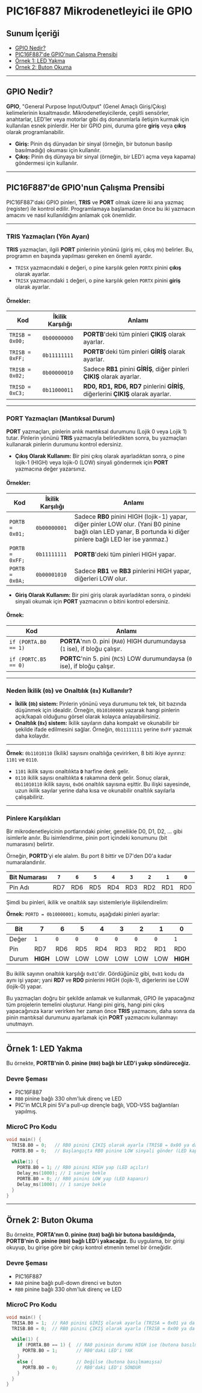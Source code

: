 # PIC16F887 Mikrodenetleyici ile GPIO 


## Sunum İçeriği

- [GPIO Nedir?](#gpio-nedir)
- [PIC16F887'de GPIO'nun Çalışma Prensibi](#pic16f887de-gpionun-çalışma-prensibi)
- [Örnek 1: LED Yakma](#örnek-1-led-yakma)
- [Örnek 2: Buton Okuma](#örnek-2-buton-okuma)

---

## GPIO Nedir?

**GPIO**, "General Purpose Input/Output" (Genel Amaçlı Giriş/Çıkış) kelimelerinin kısaltmasıdır. Mikrodenetleyicilerde, çeşitli sensörler, anahtarlar, LED'ler veya motorlar gibi dış donanımlarla iletişim kurmak için kullanılan esnek pinlerdir. Her bir GPIO pini, duruma göre **giriş** veya **çıkış** olarak programlanabilir.

- **Giriş:** Pinin dış dünyadan bir sinyal (örneğin, bir butonun basılıp basılmadığı) okuması için kullanılır.
- **Çıkış:** Pinin dış dünyaya bir sinyal (örneğin, bir LED'i açma veya kapama) göndermesi için kullanılır.

---

## PIC16F887'de GPIO'nun Çalışma Prensibi

PIC16F887'daki GPIO pinleri, **TRIS** ve **PORT** olmak üzere iki ana yazmaç (register) ile kontrol edilir. Programlamaya başlamadan önce bu iki yazmacın amacını ve nasıl kullanıldığını anlamak çok önemlidir.

---

### TRIS Yazmaçları (Yön Ayarı)

**TRIS** yazmaçları, ilgili **PORT** pinlerinin yönünü (giriş mi, çıkış mı) belirler. Bu, programın en başında yapılması gereken en önemli ayardır.

- `TRISX` yazmacındaki `0` değeri, o pine karşılık gelen `PORTX` pinini **çıkış** olarak ayarlar.
- `TRISX` yazmacındaki `1` değeri, o pine karşılık gelen `PORTX` pinini **giriş** olarak ayarlar.

#### Örnekler:

| Kod | İkilik Karşılığı | Anlamı |
|---|---|---|
| `TRISB = 0x00;` | `0b00000000` | **PORTB**'deki tüm pinleri **ÇIKIŞ** olarak ayarlar. |
| `TRISB = 0xFF;` | `0b11111111` | **PORTB**'deki tüm pinleri **GİRİŞ** olarak ayarlar. |
| `TRISB = 0x02;` | `0b00000010` | Sadece **RB1** pinini **GİRİŞ**, diğer pinleri **ÇIKIŞ** olarak ayarlar. |
| `TRISD = 0xC3;` | `0b11000011` | **RD0, RD1, RD6, RD7** pinlerini **GİRİŞ**, diğerlerini **ÇIKIŞ** olarak ayarlar. |

---

### PORT Yazmaçları (Mantıksal Durum)

**PORT** yazmaçları, pinlerin anlık mantıksal durumunu (Lojik 0 veya Lojik 1) tutar. Pinlerin yönünü **TRIS** yazmacıyla belirledikten sonra, bu yazmaçları kullanarak pinlerin durumunu kontrol edersiniz.

- **Çıkış Olarak Kullanım:** Bir pini çıkış olarak ayarladıktan sonra, o pine lojik-1 (HIGH) veya lojik-0 (LOW) sinyali göndermek için **PORT** yazmacına değer yazarsınız.

#### Örnekler:

| Kod | İkilik Karşılığı | Anlamı |
|---|---|---|
| `PORTB = 0x01;` | `0b00000001` | Sadece **RB0** pinini HIGH (lojik-1) yapar, diğer pinler LOW olur. (Yani B0 pinine bağlı olan LED yanar, B portunda ki diğer pinlere bağlı LED ler ise yanmaz.)|
| `PORTB = 0xFF;` | `0b11111111` | **PORTB**'deki tüm pinleri HIGH yapar. |
| `PORTB = 0x0A;` | `0b00001010` | Sadece **RB1** ve **RB3** pinlerini HIGH yapar, diğerleri LOW olur. |

- **Giriş Olarak Kullanım:** Bir pini giriş olarak ayarladıktan sonra, o pindeki sinyali okumak için **PORT** yazmacının o bitini kontrol edersiniz.

#### Örnek:

| Kod | Anlamı |
|---|---|
| `if (PORTA.B0 == 1)` | **PORTA**'nın 0. pini (`RA0`) HIGH durumundaysa (`1` ise), if bloğu çalışır. |
| `if (PORTC.B5 == 0)` | **PORTC**'nin 5. pini (`RC5`) LOW durumundaysa (`0` ise), if bloğu çalışır. |

---

### Neden İkilik (`0b`) ve Onaltılık (`0x`) Kullanılır?

- **İkilik (`0b`) sistem:** Pinlerin yönünü veya durumunu tek tek, bit bazında düşünmek için idealdir. Örneğin, `0b10100000` yazarak hangi pinlerin açık/kapalı olduğunu görsel olarak kolayca anlayabilirsiniz.
- **Onaltılık (`0x`) sistem:** İkilik sayıların daha kompakt ve okunabilir bir şekilde ifade edilmesini sağlar. Örneğin, `0b11111111` yerine `0xFF` yazmak daha kolaydır.
---

**Örnek:** `0b11010110` (İkilik) sayısını onaltılığa çevirirken, 8 biti ikiye ayırırız: `1101` ve `0110`.
- `1101` ikilik sayısı onaltılıkta **`D`** harfine denk gelir.
- `0110` ikilik sayısı onaltılıkta **`6`** rakamına denk gelir.
Sonuç olarak, `0b11010110` ikilik sayısı, `0xD6` onaltılık sayısına eşittir. Bu ilişki sayesinde, uzun ikilik sayılar yerine daha kısa ve okunabilir onaltılık sayılarla çalışabiliriz.

---

### Pinlere Karşılıkları

Bir mikrodenetleyicinin portlarındaki pinler, genellikle D0, D1, D2, ... gibi isimlerle anılır. Bu isimlendirme, pinin port içindeki konumunu (bit numarasını) belirtir.

Örneğin, **PORTD**'yi ele alalım. Bu port 8 bittir ve D7'den D0'a kadar numaralandırılır.

| Bit Numarası | `7` | `6` | `5` | `4` | `3` | `2` | `1` | `0` |
|---|---|---|---|---|---|---|---|---|
| Pin Adı | RD7 | RD6 | RD5 | RD4 | RD3 | RD2 | RD1 | RD0 |

Şimdi bu pinleri, ikilik ve onaltılık sayı sistemleriyle ilişkilendirelim:

**Örnek:** `PORTD = 0b10000001;` komutu, aşağıdaki pinleri ayarlar:

| Bit | **7** | **6** | **5** | **4** | **3** | **2** | **1** | **0** |
|---|---|---|---|---|---|---|---|---|
| Değer | `1` | `0` | `0` | `0` | `0` | `0` | `0` | `1` |
| Pin | RD7 | RD6 | RD5 | RD4 | RD3 | RD2 | RD1 | RD0 |
| Durum | **HIGH** | LOW | LOW | LOW | LOW | LOW | LOW | **HIGH** |


Bu ikilik sayının onaltılık karşılığı `0x81`'dir. Gördüğünüz gibi, `0x81` kodu da aynı işi yapar; yani **RD7** ve **RD0** pinlerini HIGH (lojik-1), diğerlerini ise LOW (lojik-0) yapar.


Bu yazmaçları doğru bir şekilde anlamak ve kullanmak, GPIO ile yapacağınız tüm projelerin temelini oluşturur. Hangi pini giriş, hangi pini çıkış yapacağınıza karar verirken her zaman önce **TRIS** yazmacını, daha sonra da pinin mantıksal durumunu ayarlamak için **PORT** yazmacını kullanmayı unutmayın.

---

## Örnek 1: LED Yakma

Bu örnekte, **PORTB'nin 0. pinine (`RB0`) bağlı bir LED'i yakıp söndüreceğiz.**

### Devre Şeması

- PIC16F887
- `RB0` pinine bağlı 330 ohm'luk direnç ve LED
- PIC'in MCLR pini 5V'a pull-up dirençle bağlı, VDD-VSS bağlantıları yapılmış.

### MicroC Pro Kodu

```c
void main() {
  TRISB.B0 = 0;   // RB0 pinini ÇIKIŞ olarak ayarla (TRISB = 0x00 ya da 0b00000000)
  PORTB.B0 = 0;   // Başlangıçta RB0 pinine LOW sinyali gönder (LED kapalı)
  
  while(1) {
    PORTB.B0 = 1; // RB0 pinini HIGH yap (LED açılır)
    Delay_ms(1000); // 1 saniye bekle
    PORTB.B0 = 0; // RB0 pinini LOW yap (LED kapanır)
    Delay_ms(1000); // 1 saniye bekle
  }
}
```
---

## Örnek 2: Buton Okuma

Bu örnekte, **PORTA'nın 0. pinine (`RA0`) bağlı bir butona basıldığında, PORTB'nin 0. pinine (`RB0`) bağlı LED'i yakacağız.** Bu uygulama, bir girişi okuyup, bu girişe göre bir çıkışı kontrol etmenin temel bir örneğidir.

### Devre Şeması

- PIC16F887
- `RA0` pinine bağlı pull-down direnci ve buton
- `RB0` pinine bağlı 330 ohm'luk direnç ve LED

### MicroC Pro Kodu

```c
void main() {
  TRISA.B0 = 1;  // RA0 pinini GİRİŞ olarak ayarla (TRISA = 0x01 ya da 0b00000001)
  TRISB.B0 = 0;  // RB0 pinini ÇIKIŞ olarak ayarla (TRISB = 0x00 ya da 0b00000000)

  while(1) {
    if (PORTA.B0 == 1) {  // RA0 pininin durumu HIGH ise (butona basılmışsa)
      PORTB.B0 = 1;       // RB0'daki LED'i YAK
    }
    else {                // Değilse (butona basılmamışsa)
      PORTB.B0 = 0;       // RB0'daki LED'i SÖNDÜR
    }
  }
}